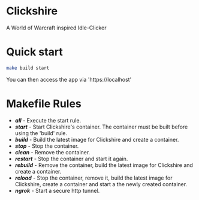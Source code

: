 # Clickshire
A World of Warcraft inspired Idle-Clicker

# Quick start
```bash
make build start
```
You can then access the app via 'https://localhost'

# Makefile Rules
- ***all*** - Execute the start rule.
- ***start*** - Start Clickshire's container. The container must be built before using the 'build' rule.
- ***build*** - Build the latest image for Clickshire and create a container.
- ***stop*** - Stop the container.
- ***clean*** - Remove the container.
- ***restart*** - Stop the container and start it again.
- ***rebuild*** - Remove the container, build the latest image for Clickshire and create a container.
- ***reload*** - Stop the container, remove it, build the latest image for Clickshire, create a container and start a the newly created container.
- ***ngrok*** - Start a secure http tunnel.
